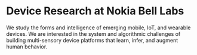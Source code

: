 # Device Research at Nokia Bell Labs
We study the forms and intelligence of emerging mobile, IoT, and wearable devices. We are interested in the system and algorithmic challenges of building multi-sensory device platforms that learn, infer, and augment human behavior.
